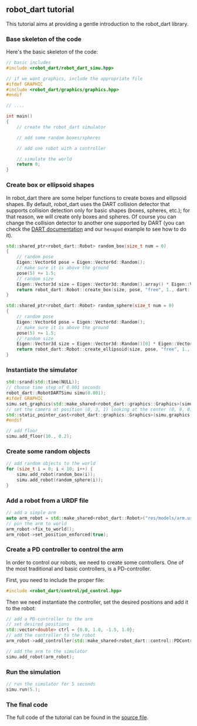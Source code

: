 ## robot_dart tutorial

This tutorial aims at providing a gentle introduction to the robot\_dart library.

### Base skeleton of the code

Here's the basic skeleton of the code:

```cpp
// basic includes
#include <robot_dart/robot_dart_simu.hpp>

// if we want graphics, include the appropriate file
#ifdef GRAPHIC
#include <robot_dart/graphics/graphics.hpp>
#endif

// ....

int main()
{
    // create the robot_dart simulator

    // add some random boxes/spheres

    // add one robot with a controller

    // simulate the world
    return 0;
}
```

### Create box or ellipsoid shapes

In robot\_dart there are some helper functions to create boxes and ellipsoid shapes. By default, robot\_dart uses the DART collision detector that supports collision detection only for basic shapes (boxes, spheres, etc.); for that reason, we will create only boxes and spheres. Of course you can change the collision detector to another one supported by DART (you can check the [DART documentation](http://dartsim.github.io/) and our `hexapod` example to see how to do it).

```cpp
std::shared_ptr<robot_dart::Robot> random_box(size_t num = 0)
{
    // random pose
    Eigen::Vector6d pose = Eigen::Vector6d::Random();
    // make sure it is above the ground
    pose(5) += 1.5;
    // random size
    Eigen::Vector3d size = Eigen::Vector3d::Random().array() * Eigen::Vector3d(0.1, 0.2, 0.1).array() + 0.3;
    return robot_dart::Robot::create_box(size, pose, "free", 1., dart::Color::Red(1.0), "box_" + std::to_string(num));
}

std::shared_ptr<robot_dart::Robot> random_sphere(size_t num = 0)
{
    // random pose
    Eigen::Vector6d pose = Eigen::Vector6d::Random();
    // make sure it is above the ground
    pose(5) += 1.5;
    // random size
    Eigen::Vector3d size = Eigen::Vector3d::Random()[0] * Eigen::Vector3d(0.2, 0.2, 0.2).array() + 0.3;
    return robot_dart::Robot::create_ellipsoid(size, pose, "free", 1., dart::Color::Blue(1.0), "sphere_" + std::to_string(num));
}
```

### Instantiate the simulator

```cpp
std::srand(std::time(NULL));
// choose time step of 0.001 seconds
robot_dart::RobotDARTSimu simu(0.001);
#ifdef GRAPHIC
simu.set_graphics(std::make_shared<robot_dart::graphics::Graphics>(simu.world()));
// set the camera at position (0, 3, 1) looking at the center (0, 0, 0)
std::static_pointer_cast<robot_dart::graphics::Graphics>(simu.graphics())->look_at({0., 3., 1.});
#endif

// add floor
simu.add_floor(10., 0.2);
```

### Create some random objects

```cpp
// add random objects to the world
for (size_t i = 0; i < 10; i++) {
    simu.add_robot(random_box(i));
    simu.add_robot(random_sphere(i));
}
```

### Add a robot from a URDF file

```cpp
// add a simple arm
auto arm_robot = std::make_shared<robot_dart::Robot>("res/models/arm.urdf");
// pin the arm to world
arm_robot->fix_to_world();
arm_robot->set_position_enforced(true);
```

### Create a PD controller to control the arm

In order to control our robots, we need to create some controllers. One of the most traditional and basic controllers, is a PD-controller.

First, you need to include the proper file:

```cpp
#include <robot_dart/control/pd_control.hpp>
```

Then we need instantiate the controller, set the desired positions and add it to the robot:

```cpp
// add a PD-controller to the arm
// set desired positions
std::vector<double> ctrl = {0.0, 1.0, -1.5, 1.0};
// add the controller to the robot
arm_robot->add_controller(std::make_shared<robot_dart::control::PDControl>(ctrl));

// add the arm to the simulator
simu.add_robot(arm_robot);
```

### Run the simulation

```cpp
// run the simulator for 5 seconds
simu.run(5.);
```

### The final code

The full code of the tutorial can be found in the [source file](src/examples/tutorial.cpp).